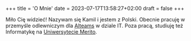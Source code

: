 +++
title = 'O Mnie'
date = 2023-07-17T13:58:27+02:00
draft = false
+++

Miło Cię widzieć! Nazywam się Kamil i jestem z Polski. Obecnie pracuję w przemyśle odlewniczym dla [Alteams](https://www.alteams.com/?lang=pl) w dziale IT. Poza pracą, studiuję też Informatykę na [Uniwersytecie Merito](https://www.merito.pl).
